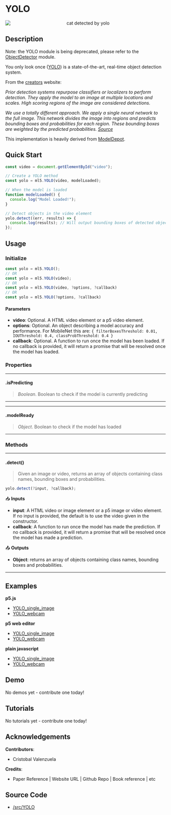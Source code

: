 # YOLO

<center>
    <img style="display:block; max-height:20rem" alt="cat detected by yolo" src="assets/header-yolo.png">
</center>

## Description

Note: the YOLO module is being deprecated, please refer to the [ObjectDetector](object-detector.md) module.

You only look once ([YOLO](https://pjreddie.com/darknet/yolo/)) is a state-of-the-art, real-time object detection system.

From the [creators](https://pjreddie.com/darknet/yolo/) website:

_Prior detection systems repurpose classifiers or localizers to perform detection. They apply the model to an image at multiple locations and scales. High scoring regions of the image are considered detections._

_We use a totally different approach. We apply a single neural network to the full image. This network divides the image into regions and predicts bounding boxes and probabilities for each region. These bounding boxes are weighted by the predicted probabilities. [Source](https://pjreddie.com/darknet/yolo/)_

This implementation is heavily derived from [ModelDepot](https://github.com/ModelDepot/tfjs-yolo-tiny).

## Quick Start

```js
const video = document.getElementById("video");

// Create a YOLO method
const yolo = ml5.YOLO(video, modelLoaded);

// When the model is loaded
function modelLoaded() {
  console.log("Model Loaded!");
}

// Detect objects in the video element
yolo.detect((err, results) => {
  console.log(results); // Will output bounding boxes of detected objects
});
```

## Usage

### Initialize

```js
const yolo = ml5.YOLO();
// OR
const yolo = ml5.YOLO(video);
// OR
const yolo = ml5.YOLO(video, ?options, ?callback)
// OR
const yolo = ml5.YOLO(?options, ?callback)
```

#### Parameters

- **video**: Optional. A HTML video element or a p5 video element.
- **options**: Optional. An object describing a model accuracy and performance. For MobileNet this are: `{ filterBoxesThreshold: 0.01, IOUThreshold: 0.4, classProbThreshold: 0.4 }`
- **callback**: Optional. A function to run once the model has been loaded. If no callback is provided, it will return a promise that will be resolved once the model has loaded.

### Properties

---

#### .isPredicting

> _Boolean_. Boolean to check if the model is currently predicting

---

---

#### .modelReady

> _Object_. Boolean to check if the model has loaded

---

### Methods

---

#### .detect()

> Given an image or video, returns an array of objects containing class names, bounding boxes and probabilities.

```js
yolo.detect(?input, ?callback);
```

📥 **Inputs**

- **input**: A HTML video or image element or a p5 image or video element. If no input is provided, the default is to use the video given in the constructor.
- **callback**: A function to run once the model has made the prediction. If no callback is provided, it will return a promise that will be resolved once the model has made a prediction.

📤 **Outputs**

- **Object**: returns an array of objects containing class names, bounding boxes and probabilities.

---

## Examples

**p5.js**

- [YOLO_single_image](https://github.com/ml5js/ml5-library/tree/main/examples/p5js/YOLO/YOLO_single_image)
- [YOLO_webcam](https://github.com/ml5js/ml5-library/tree/main/examples/p5js/YOLO/YOLO_webcam)

**p5 web editor**

- [YOLO_single_image](https://editor.p5js.org/ml5/sketches/YOLO_single_image)
- [YOLO_webcam](https://editor.p5js.org/ml5/sketches/YOLO_webcam)

**plain javascript**

- [YOLO_single_image](https://github.com/ml5js/ml5-library/tree/main/examples/javascript/YOLO/YOLO_single_image)
- [YOLO_webcam](https://github.com/ml5js/ml5-library/tree/main/examples/javascript/YOLO/YOLO_webcam)

## Demo

No demos yet - contribute one today!

## Tutorials

No tutorials yet - contribute one today!

## Acknowledgements

**Contributors**:

- Cristobal Valenzuela

**Credits**:

- Paper Reference | Website URL | Github Repo | Book reference | etc

## Source Code

- [/src/YOLO](https://github.com/ml5js/ml5-library/tree/main/src/YOLO)

